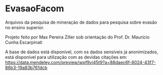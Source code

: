 # EvasaoFacom
Arquivos da pesquisa de mineração de dados para pesquisa sobre evasão no ensino superior. 

Projeto feito por Max Pereira Ziller sob orientação do Prof. Dr. Maurício Cunha Escarpinati

A base de dados está disponível, com os dados sensíveis já anonimizados, está disponível para utilização com as devidas citações em:
https://data.mendeley.com/preview/wpf9vj45t9?a=88daec6f-8024-43f7-86b3-19a83b761dcb
